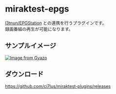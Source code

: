 # miraktest-epgs

[l3tnun/EPGStation](https://github.com/l3tnun/EPGStation) との連携を行うプラグインです。<br />
録画番組の再生が可能になります。

## サンプルイメージ

[![Image from Gyazo](https://i.gyazo.com/929807e5ab141692d79f72f59e5d4d32.jpg)](https://gyazo.com/929807e5ab141692d79f72f59e5d4d32)

## ダウンロード

<https://github.com/ci7lus/miraktest-plugins/releases>
